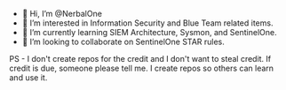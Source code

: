 - 👋 Hi, I’m @NerbalOne
- 👀 I’m interested in Information Security and Blue Team related items. 
- 🌱 I’m currently learning SIEM Architecture, Sysmon, and SentinelOne.
- 💞️ I’m looking to collaborate on SentinelOne STAR rules.

PS - I don't create repos for the credit and I don't want to steal credit. If credit is due, someone please tell me. I create repos so others can learn and use it.
<!---
NerbalOne/NerbalOne is a ✨ special ✨ repository because its `README.md` (this file) appears on your GitHub profile.
You can click the Preview link to take a look at your changes.
--->
